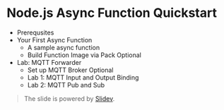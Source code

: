 # Node.js Async Function Quickstart

- Prerequsites
- Your First Async Function
  - A sample async function
  - Build Function Image via Pack Optional
- Lab: MQTT Forwarder
  - Set up MQTT Broker Optional
  - Lab 1: MQTT Input and Output Binding
  - Lab 2: MQTT Pub and Sub

> The slide is powered by [Slidev](https://sli.dev/).
